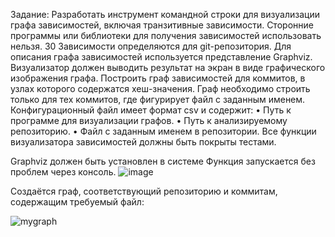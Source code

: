 Задание:
Разработать инструмент командной строки для визуализации графа 
зависимостей, включая транзитивные зависимости. Сторонние программы или 
библиотеки для получения зависимостей использовать нельзя.
30
Зависимости определяются для git-репозитория. Для описания графа 
зависимостей используется представление Graphviz. Визуализатор должен 
выводить результат на экран в виде графического изображения графа.
Построить граф зависимостей для коммитов, в узлах которого содержатся 
хеш-значения. Граф необходимо строить только для тех коммитов, где фигурирует 
файл с заданным именем.
Конфигурационный файл имеет формат csv и содержит:
• Путь к программе для визуализации графов.
• Путь к анализируемому репозиторию.
• Файл с заданным именем в репозитории.
Все функции визуализатора зависимостей должны быть покрыты тестами.

Graphviz должен быть установлен в системе
Функция запускается без проблем через консоль. 
![image](https://github.com/user-attachments/assets/b108d237-310e-4dcd-865c-685698e003f6)

Создаётся граф, соответствующий репозиторию и коммитам, содержащим требуемый файл:

![mygraph](https://github.com/user-attachments/assets/143a7af3-455b-4463-836f-e96a8b35667a)


